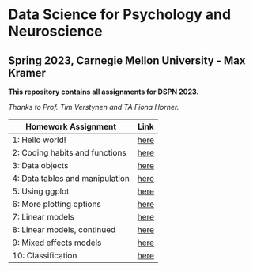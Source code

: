 # Data Science for Psychology and Neuroscience
## Spring 2023, Carnegie Mellon University - Max Kramer

**This repository contains all assignments for DSPN 2023.**

*Thanks to Prof. Tim Verstynen and TA Fiona Horner.*

| Homework Assignment | Link |
| ------------------- | ---- |
| 1: Hello world!     | [here](Homework1_HelloWorld.ipynb) |
| 2: Coding habits and functions | [here](Exercise2.ipynb) |
| 3: Data objects | [here](Exercise3.ipynb) |
| 4: Data tables and manipulation | [here](Exercise4.ipynb) |
| 5: Using ggplot | [here](Exercise5.ipynb) |
| 6: More plotting options | [here](Exercise6.ipynb) |
| 7: Linear models | [here](Exercise7.ipynb) |
| 8: Linear models, continued | [here](Exercise8.ipynb) |
| 9: Mixed effects models | [here](Exercise9.ipynb) |
| 10: Classification | [here](Exercise10.ipynb) |

